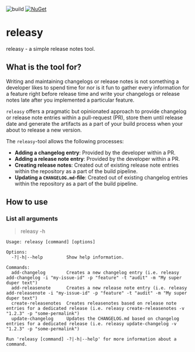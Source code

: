 ![build](https://github.com/thomasduft/releasy/actions/workflows/build.yml/badge.svg) [![NuGet](https://img.shields.io/nuget/vpre/tomware.Releasy.svg)](https://www.nuget.org/packages/tomware.Releasy)

# releasy

releasy - a simple release notes tool.

## What is the tool for?

Writing and maintaining changelogs or release notes is not something a developer likes to spend time for nor is it fun to gather every information for a feature right before release time and write your changelogs or release notes late after you implemented a particular feature.

`releasy` offers a pragmatic but opinionated approach to provide changelog or release note entries within a pull-request (PR), store them until release date and generate the artifacts as a part of your build process when your about to release a new version.

The `releasy`-tool allows the following processes:

- **Adding a changelog entry**: Provided by the developer within a PR.
- **Adding a release note entry**: Provided by the developer within a PR.
- **Creating release notes**: Created out of existing release note entries within the repository as a part of the build pipeline.
- **Updating a `CHANGELOG.md`-file**: Created out of existing changelog entries within the repository as a part of the build pipeline.

## How to use

### List all arguments

> releasy -h

```console
Usage: releasy [command] [options]

Options:
  -?|-h|--help         Show help information.

Commands:
  add-changelog        Creates a new changelog entry (i.e. releasy add-changelog -i "my-issue-id" -p "feature" -t "audit" -m "My super duper text")
  add-releasenote      Creates a new release note entry (i.e. releasy add-releasenote -i "my-issue-id" -p "feature" -t "audit" -m "My super duper text")
  create-releasenotes  Creates releasenotes based on release note entries for a dedicated release (i.e. releasy create-releasenotes -v "1.2.3" -p "some-permalink")
  update-changelog     Updates the CHANGELOG.md based on changelog entries for a dedicated release (i.e. releasy update-changelog -v "1.2.3" -p "some-permalink")

Run 'releasy [command] -?|-h|--help' for more information about a command.
```
